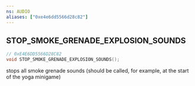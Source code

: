 ```yaml
---
ns: AUDIO
aliases: ["0xe4e6dd5566d28c82"]
---
```

## STOP_SMOKE_GRENADE_EXPLOSION_SOUNDS

```c
// 0xE4E6DD5566D28C82
void STOP_SMOKE_GRENADE_EXPLOSION_SOUNDS();
```

stops all smoke grenade sounds (should be called, for example, at the start of the yoga minigame)

